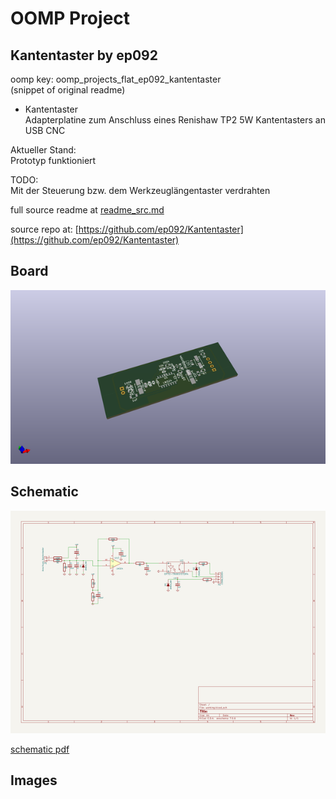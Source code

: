 # OOMP Project  
## Kantentaster  by ep092  
  
oomp key: oomp_projects_flat_ep092_kantentaster  
(snippet of original readme)  
  
- Kantentaster  
Adapterplatine zum Anschluss eines Renishaw TP2 5W Kantentasters an USB CNC  
  
Aktueller Stand:  
Prototyp funktioniert  
  
TODO:  
Mit der Steuerung bzw. dem Werkzeuglängentaster verdrahten  
  
  full source readme at [readme_src.md](readme_src.md)  
  
source repo at: [https://github.com/ep092/Kantentaster](https://github.com/ep092/Kantentaster)  
## Board  
  
[![working_3d.png](working_3d_600.png)](working_3d.png)  
## Schematic  
  
[![working_schematic.png](working_schematic_600.png)](working_schematic.png)  
  
[schematic pdf](working_schematic.pdf)  
## Images  
